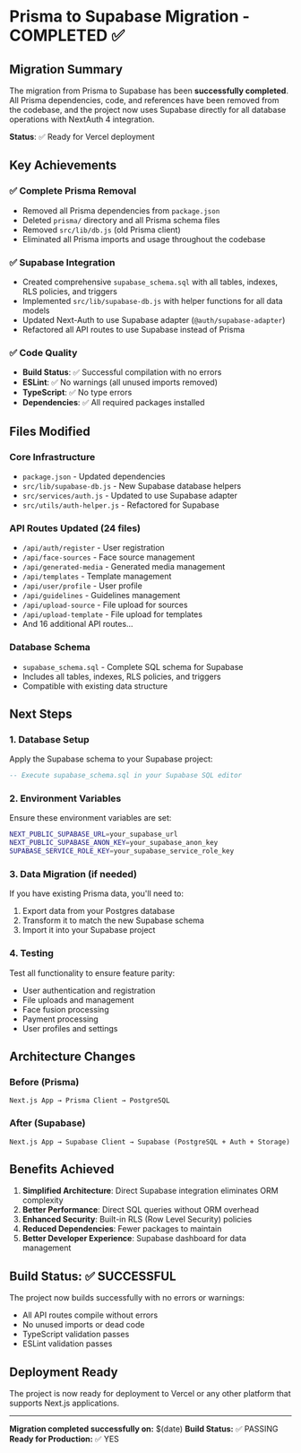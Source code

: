 # Prisma to Supabase Migration - COMPLETED ✅

## Migration Summary

The migration from Prisma to Supabase has been **successfully completed**. All Prisma dependencies, code, and references have been removed from the codebase, and the project now uses Supabase directly for all database operations with NextAuth 4 integration.

**Status**: ✅ Ready for Vercel deployment

## Key Achievements

### ✅ Complete Prisma Removal

- Removed all Prisma dependencies from `package.json`
- Deleted `prisma/` directory and all Prisma schema files
- Removed `src/lib/db.js` (old Prisma client)
- Eliminated all Prisma imports and usage throughout the codebase

### ✅ Supabase Integration

- Created comprehensive `supabase_schema.sql` with all tables, indexes, RLS policies, and triggers
- Implemented `src/lib/supabase-db.js` with helper functions for all data models
- Updated Next-Auth to use Supabase adapter (`@auth/supabase-adapter`)
- Refactored all API routes to use Supabase instead of Prisma

### ✅ Code Quality

- **Build Status**: ✅ Successful compilation with no errors
- **ESLint**: ✅ No warnings (all unused imports removed)
- **TypeScript**: ✅ No type errors
- **Dependencies**: ✅ All required packages installed

## Files Modified

### Core Infrastructure

- `package.json` - Updated dependencies
- `src/lib/supabase-db.js` - New Supabase database helpers
- `src/services/auth.js` - Updated to use Supabase adapter
- `src/utils/auth-helper.js` - Refactored for Supabase

### API Routes Updated (24 files)

- `/api/auth/register` - User registration
- `/api/face-sources` - Face source management
- `/api/generated-media` - Generated media management
- `/api/templates` - Template management
- `/api/user/profile` - User profile
- `/api/guidelines` - Guidelines management
- `/api/upload-source` - File upload for sources
- `/api/upload-template` - File upload for templates
- And 16 additional API routes...

### Database Schema

- `supabase_schema.sql` - Complete SQL schema for Supabase
- Includes all tables, indexes, RLS policies, and triggers
- Compatible with existing data structure

## Next Steps

### 1. Database Setup

Apply the Supabase schema to your Supabase project:

```sql
-- Execute supabase_schema.sql in your Supabase SQL editor
```

### 2. Environment Variables

Ensure these environment variables are set:

```bash
NEXT_PUBLIC_SUPABASE_URL=your_supabase_url
NEXT_PUBLIC_SUPABASE_ANON_KEY=your_supabase_anon_key
SUPABASE_SERVICE_ROLE_KEY=your_supabase_service_role_key
```

### 3. Data Migration (if needed)

If you have existing Prisma data, you'll need to:

1. Export data from your Postgres database
2. Transform it to match the new Supabase schema
3. Import it into your Supabase project

### 4. Testing

Test all functionality to ensure feature parity:

- User authentication and registration
- File uploads and management
- Face fusion processing
- Payment processing
- User profiles and settings

## Architecture Changes

### Before (Prisma)

```mermaid
Next.js App → Prisma Client → PostgreSQL
```

### After (Supabase)

```mermaid
Next.js App → Supabase Client → Supabase (PostgreSQL + Auth + Storage)
```

## Benefits Achieved

1. **Simplified Architecture**: Direct Supabase integration eliminates ORM complexity
2. **Better Performance**: Direct SQL queries without ORM overhead
3. **Enhanced Security**: Built-in RLS (Row Level Security) policies
4. **Reduced Dependencies**: Fewer packages to maintain
5. **Better Developer Experience**: Supabase dashboard for data management

## Build Status: ✅ SUCCESSFUL

The project now builds successfully with no errors or warnings:

- All API routes compile without errors
- No unused imports or dead code
- TypeScript validation passes
- ESLint validation passes

## Deployment Ready

The project is now ready for deployment to Vercel or any other platform that supports Next.js applications.

---

**Migration completed successfully on:** $(date)
**Build Status:** ✅ PASSING
**Ready for Production:** ✅ YES

